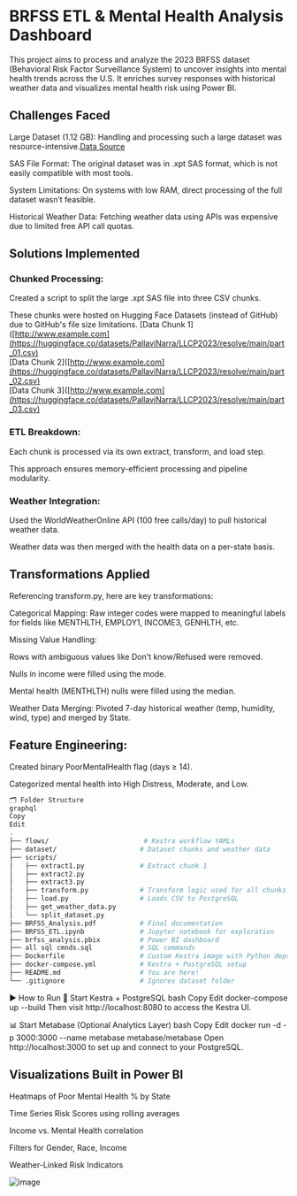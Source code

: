 # BRFSS ETL & Mental Health Analysis Dashboard
This project aims to process and analyze the 2023 BRFSS dataset (Behavioral Risk Factor Surveillance System) to uncover insights into mental health trends across the U.S. It enriches survey responses with historical weather data and visualizes mental health risk using Power BI.

## Challenges Faced
Large Dataset (1.12 GB): Handling and processing such a large dataset was resource-intensive.[Data Source ](https://www.cdc.gov/brfss/annual_data/annual_2023.html)

SAS File Format: The original dataset was in .xpt SAS format, which is not easily compatible with most tools.

System Limitations: On systems with low RAM, direct processing of the full dataset wasn’t feasible.

Historical Weather Data: Fetching weather data using APIs was expensive due to limited free API call quotas.

## Solutions Implemented
### Chunked Processing:

Created a script to split the large .xpt SAS file into three CSV chunks.

These chunks were hosted on Hugging Face Datasets (instead of GitHub) due to GitHub's file size limitations.
[Data Chunk 1]([http://www.example.com](https://huggingface.co/datasets/PallaviNarra/LLCP2023/resolve/main/part_01.csv)  
[Data Chunk 2]([http://www.example.com](https://huggingface.co/datasets/PallaviNarra/LLCP2023/resolve/main/part_02.csv)  
[Data Chunk 3]([http://www.example.com](https://huggingface.co/datasets/PallaviNarra/LLCP2023/resolve/main/part_03.csv)  
### ETL Breakdown:

Each chunk is processed via its own extract, transform, and load step.

This approach ensures memory-efficient processing and pipeline modularity.

### Weather Integration:

Used the WorldWeatherOnline API (100 free calls/day) to pull historical weather data.

Weather data was then merged with the health data on a per-state basis.

## Transformations Applied
Referencing transform.py, here are key transformations:

Categorical Mapping: Raw integer codes were mapped to meaningful labels for fields like MENTHLTH, EMPLOY1, INCOME3, GENHLTH, etc.

Missing Value Handling:

Rows with ambiguous values like Don't know/Refused were removed.

Nulls in income were filled using the mode.

Mental health (MENTHLTH) nulls were filled using the median.

Weather Data Merging: Pivoted 7-day historical weather (temp, humidity, wind, type) and merged by State.

## Feature Engineering:

Created binary PoorMentalHealth flag (days ≥ 14).

Categorized mental health into High Distress, Moderate, and Low.
```bash
🗂️ Folder Structure
graphql
Copy
Edit
.
├── flows/                        # Kestra workflow YAMLs
├── dataset/                     # Dataset chunks and weather data
├── scripts/
│   ├── extract1.py              # Extract chunk 1
│   ├── extract2.py
│   ├── extract3.py
│   ├── transform.py             # Transform logic used for all chunks
│   ├── load.py                  # Loads CSV to PostgreSQL
│   ├── get_weather_data.py
│   └── split_dataset.py
├── BRFSS_Analysis.pdf           # Final documentation
├── BRFSS_ETL.ipynb              # Jupyter notebook for exploration
├── brfss_analysis.pbix          # Power BI dashboard
├── all sql cmnds.sql            # SQL commands
├── Dockerfile                   # Custom Kestra image with Python deps
├── docker-compose.yml           # Kestra + PostgreSQL setup
├── README.md                    # You are here!
└── .gitignore                   # Ignores dataset folder
```
▶️ How to Run
🔄 Start Kestra + PostgreSQL
bash
Copy
Edit
docker-compose up --build
Then visit http://localhost:8080 to access the Kestra UI.

📊 Start Metabase (Optional Analytics Layer)
bash
Copy
Edit
docker run -d -p 3000:3000 --name metabase metabase/metabase
Open http://localhost:3000 to set up and connect to your PostgreSQL.

## Visualizations Built in Power BI
Heatmaps of Poor Mental Health % by State

Time Series Risk Scores using rolling averages

Income vs. Mental Health correlation

Filters for Gender, Race, Income

Weather-Linked Risk Indicators

![image](https://github.com/user-attachments/assets/e0930cb9-fa84-49dc-9a02-606aff0e69a3)



